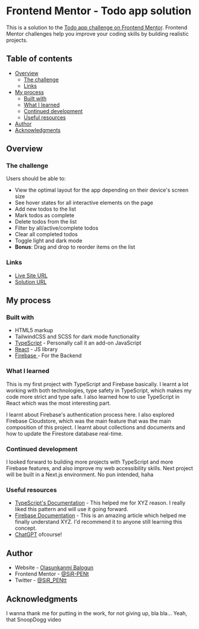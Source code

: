# Frontend Mentor - Todo app solution

This is a solution to the [Todo app challenge on Frontend Mentor](https://www.frontendmentor.io/challenges/todo-app-Su1_KokOW). Frontend Mentor challenges help you improve your coding skills by building realistic projects. 

## Table of contents

- [Overview](#overview)
  - [The challenge](#the-challenge)
  - [Links](#links)
- [My process](#my-process)
  - [Built with](#built-with)
  - [What I learned](#what-i-learned)
  - [Continued development](#continued-development)
  - [Useful resources](#useful-resources)
- [Author](#author)
- [Acknowledgments](#acknowledgments)


## Overview

### The challenge

Users should be able to:

- View the optimal layout for the app depending on their device's screen size
- See hover states for all interactive elements on the page
- Add new todos to the list
- Mark todos as complete
- Delete todos from the list
- Filter by all/active/complete todos
- Clear all completed todos
- Toggle light and dark mode
- **Bonus**: Drag and drop to reorder items on the list


### Links

- [Live Site URL](https://todolist-fbapp.netlify.app)
- [Solution URL](https://github.com/SiR-PENt/todo-list-CRUD-app-with-Firebase)

## My process

### Built with

- HTML5 markup
- TailwindCSS and SCSS for dark mode functionality
- [TypeScript](https://typescriptlang.org) - Personally call it an add-on JavaScript
- [React](https://reactjs.org/) - JS library
- [Firebase ](https://firebase.google.com) - For the Backend


### What I learned

This is my first project with TypeScript and Firebase basically. I learnt a lot working with both technologies, type safety in TypeScript, which makes my code more strict and type safe. I also learned how to use TypeScript in React which was the most interesting part. 

I learnt about Firebase's authentication process here. I also explored Firebase Cloudstore, which was the main feature that was the main composition of this project. I learnt about collections and documents and how to update the Firestore database real-time.


### Continued development

I looked forward to building more projects with TypeScript and more Firebase features, and also improve my web accessibility skills. Next project will be built in a Next.js environment. No pun intended, haha  


### Useful resources

- [TypeScript's Documentation](https://www.typescriptlang.org) - This helped me for XYZ reason. I really liked this pattern and will use it going forward.
- [Firebase Documentation](https://www.firebase.google.com) - This is an amazing article which helped me finally understand XYZ. I'd recommend it to anyone still learning this concept.
- [ChatGPT](https://chat.openai.com) ofcourse!


## Author

- Website - [Olasunkanmi Balogun](https://www.kanmibalogun.vercel.app)
- Frontend Mentor - [@SiR-PENt](https://www.frontendmentor.io/profile/SiR-PENt)
- Twitter - [@SiR_PENtt](https://www.twitter.com/SiR_PENtt)


## Acknowledgments

I wanna thank me for putting in the work, for not giving up, bla bla... Yeah, that SnoopDogg video

